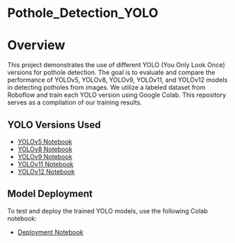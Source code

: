 # Pothole_Detection_YOLO

# Overview

This project demonstrates the use of different YOLO (You Only Look Once) versions for pothole detection. The goal is to evaluate and compare the performance of YOLOv5, YOLOv8, YOLOv9, YOLOv11, and YOLOv12 models in detecting potholes from images.
We utilize a labeled dataset from Roboflow and train each YOLO version using Google Colab. This repository serves as a compilation of our training results.

## YOLO Versions Used  
- [YOLOv5 Notebook](https://colab.research.google.com/drive/1GXp1hZ5-rsG6W5hgFZsPaMr8aswBQVHb?usp=sharing) 
- [YOLOv8 Notebook](https://colab.research.google.com/drive/1E2iN0UkCW6Oq_XIL3dnW8r86pwLDFuDH?usp=sharing&fbclid=IwY2xjawJOMctleHRuA2FlbQIxMAABHXL6LSx9xccmBAzPuhVU_0id7-m-5zWhVLuwFRak_Ylu5XNDzHTjWFTXWA_aem_RI2QEf8MeLugH5_xnmJGuA)  
- [YOLOv9 Notebook](https://colab.research.google.com/drive/1AkCrtMkuzV6ifvJRMOFzRSbs-QId46Q8?usp=sharing&fbclid=IwY2xjawJOMcRleHRuA2FlbQIxMAABHVxUxTKcRoSE4-8qFEkQge8Xmfc-LIsAw7QY1iHGk3NmwKcOHGZF8O-Jtg_aem_96Wz2W53qSj2urDReLOwyA)  
- [YOLOv11 Notebook](https://colab.research.google.com/drive/1bvMhtfhoNNjnVf7Wc0AYLfHU2bYcWrsN?usp=sharing&fbclid=IwY2xjawJOMchleHRuA2FlbQIxMAABHfV_eoR0brHl39S5OXsSgdjV4czEktdDS8fLMejXBnkiX2kj33e-disFDQ_aem_e81umCtnf4D_K4n8fjVg0g)  
- [YOLOv12 Notebook](https://colab.research.google.com/drive/13D94_AxaKzdCIznV8rAWBzi6dsDSZwYy?usp=sharing&fbclid=IwY2xjawJOMdRleHRuA2FlbQIxMAABHZkmkCJxyrUjaaIQwaXl-1-s3WBMX2qp9yMTcE6NrbgHOOMdT8dOjbR8iA_aem_sOn3hTDL7-gwg2_1lZoU2w)  

## Model Deployment  
To test and deploy the trained YOLO models, use the following Colab notebook:  
- [Deployment Notebook](https://colab.research.google.com/drive/1DRRrJReArcmDl6uoO91QKDsv_KPkqcum?usp=sharing)  
